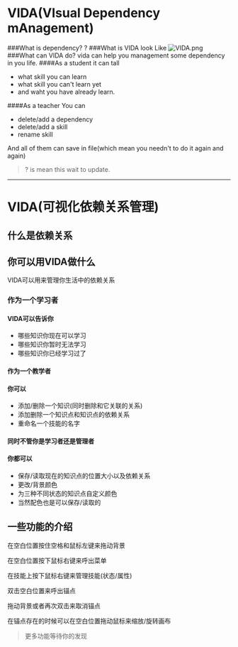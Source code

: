 
VIDA(VIsual Dependency mAnagement)
=========
###What is dependency?
?
###What is VIDA look Like
![VIDA.png](https://ooo.0o0.ooo/2016/02/09/56b9d721afe6d.png)
###What can VIDA do?
vida can help you management some dependency in you life.
####As a student
it can tall 

* what skill you can learn
* what skill you can't learn yet
* and waht you have already learn.

####As a teacher
You can 

* delete/add a dependency
* delete/add a skill
* rename skill

And all of them can save in file(which mean you needn't to do it again and again)




> ? is mean this wait to update.











------



# VIDA(可视化依赖关系管理)

## 什么是依赖关系



## 你可以用VIDA做什么

VIDA可以用来管理你生活中的依赖关系

### 作为一个学习者

#### VIDA可以告诉你

* 哪些知识你现在可以学习
* 哪些知识你暂时无法学习
* 哪些知识你已经学习过了



#### 作为一个教学者

#### 你可以

* 添加/删除一个知识(同时删除和它关联的关系)
* 添加删除一个知识点和知识点的依赖关系
* 重命名一个技能的名字



#### 同时不管你是学习者还是管理者

#### 你都可以

* 保存/读取现在的知识点的位置大小以及依赖关系
* 更改/背景颜色
* 为三种不同状态的知识点自定义颜色
* 当然配色也是可以保存/读取的



## 一些功能的介绍

在空白位置按住空格和鼠标左键来拖动背景

在空白位置按下鼠标右键来呼出菜单

在技能上按下鼠标右键来管理技能(状态/属性)

双击空白位置来呼出锚点

拖动背景或者再次双击来取消锚点

在锚点存在的时候可以在空白位置拖动鼠标来缩放/旋转画布

> 更多功能等待你的发现

